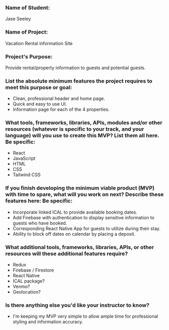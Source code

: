 ### Name of Student: 
Jase Seeley
### Name of Project: 
Vacation Rental information Site

### Project's Purpose: 
Provide rental/property information to guests and potential guests.

### List the absolute minimum features the project requires to meet this purpose or goal:
  - Clean, professional header and home page.
  - Quick and easy to use UI. 
  - Information page for each of the 4 properties.

### What tools, frameworks, libraries, APIs, modules and/or other resources (whatever is specific to your track, and your language) will you use to create this MVP? List them all here. Be specific:
- React
- JavaScript
- HTML
- CSS
- Tailwind CSS

### If you finish developing the minimum viable product (MVP) with time to spare, what will you work on next? Describe these features here: Be specific:
- Incorporate linked ICAL to provide available booking dates.
- Add Firebase with authentication to display sensitive information to guests who have booked.
- Corresponding React Native App for guests to utilize during their stay.
- Ability to block off dates on calendar by placing a deposit.

### What additional tools, frameworks, libraries, APIs, or other resources will these additional features require?
- Redux
- Firebase / Firestore
- React Native
- ICAL package?
- Venmo?
- Geolocation?

### Is there anything else you'd like your instructor to know?
- I'm keeping my MVP very simple to allow ample time for professional styling and information accuracy.